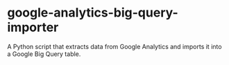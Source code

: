 # google-analytics-big-query-importer
A Python script that extracts data from Google Analytics and imports it into a Google Big Query table.
